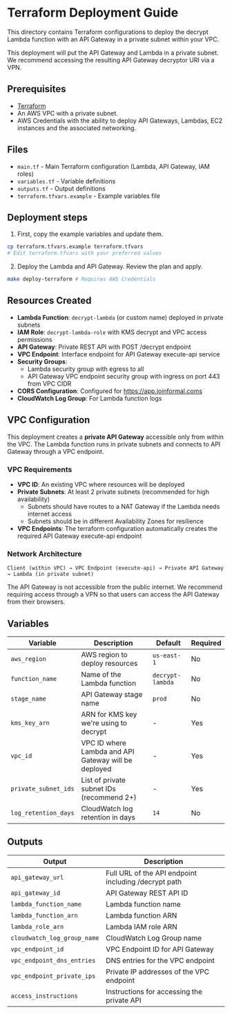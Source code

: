 # Terraform Deployment Guide

This directory contains Terraform configurations to deploy the decrypt Lambda function with an API Gateway in a private subnet within your VPC.

This deployment will put the API Gateway and Lambda in a private subnet. We recommend accessing the resulting API Gateway decryptor URI via a VPN.

## Prerequisites

- [Terraform](https://www.terraform.io/downloads.html)
- An AWS VPC with a private subnet.
- AWS Credentials with the ability to deploy API Gateways, Lambdas, EC2 instances and the associated networking.

## Files

- `main.tf` - Main Terraform configuration (Lambda, API Gateway, IAM roles)
- `variables.tf` - Variable definitions
- `outputs.tf` - Output definitions
- `terraform.tfvars.example` - Example variables file

## Deployment steps

1. First, copy the example variables and update them.

```bash
cp terraform.tfvars.example terraform.tfvars
# Edit terraform.tfvars with your preferred values
```

2. Deploy the Lambda and API Gateway. Review the plan and apply.

```bash
make deploy-terraform # Requires AWS Credentials
```
## Resources Created

- **Lambda Function**: `decrypt-lambda` (or custom name) deployed in private subnets
- **IAM Role**: `decrypt-lambda-role` with KMS decrypt and VPC access permissions
- **API Gateway**: Private REST API with POST /decrypt endpoint
- **VPC Endpoint**: Interface endpoint for API Gateway execute-api service
- **Security Groups**:
  - Lambda security group with egress to all
  - API Gateway VPC endpoint security group with ingress on port 443 from VPC CIDR
- **CORS Configuration**: Configured for https://app.joinformal.coms
- **CloudWatch Log Group**: For Lambda function logs

## VPC Configuration

This deployment creates a **private API Gateway** accessible only from within the VPC. The Lambda function runs in private subnets and connects to API Gateway through a VPC endpoint.

### VPC Requirements

- **VPC ID**: An existing VPC where resources will be deployed
- **Private Subnets**: At least 2 private subnets (recommended for high availability)
  - Subnets should have routes to a NAT Gateway if the Lambda needs internet access
  - Subnets should be in different Availability Zones for resilience
- **VPC Endpoints**: The terraform configuration automatically creates the required API Gateway execute-api endpoint

### Network Architecture

```
Client (within VPC) → VPC Endpoint (execute-api) → Private API Gateway → Lambda (in private subnet)
```

The API Gateway is not accessible from the public internet. We recommend requiring access through a VPN so that users can access the API Gateway from their browsers.

## Variables

| Variable | Description | Default | Required |
|----------|-------------|---------|----------|
| `aws_region` | AWS region to deploy resources | `us-east-1` | No |
| `function_name` | Name of the Lambda function | `decrypt-lambda` | No |
| `stage_name` | API Gateway stage name | `prod` | No |
| `kms_key_arn` | ARN for KMS key we're using to decrypt | - | Yes |
| `vpc_id` | VPC ID where Lambda and API Gateway will be deployed | - | Yes |
| `private_subnet_ids` | List of private subnet IDs (recommend 2+) | - | Yes |
| `log_retention_days` | CloudWatch log retention in days | `14` | No |

## Outputs

| Output | Description |
|--------|-------------|
| `api_gateway_url` | Full URL of the API endpoint including /decrypt path |
| `api_gateway_id` | API Gateway REST API ID |
| `lambda_function_name` | Lambda function name |
| `lambda_function_arn` | Lambda function ARN |
| `lambda_role_arn` | Lambda IAM role ARN |
| `cloudwatch_log_group_name` | CloudWatch Log Group name |
| `vpc_endpoint_id` | VPC Endpoint ID for API Gateway |
| `vpc_endpoint_dns_entries` | DNS entries for the VPC endpoint |
| `vpc_endpoint_private_ips` | Private IP addresses of the VPC endpoint|
| `access_instructions` | Instructions for accessing the private API |
